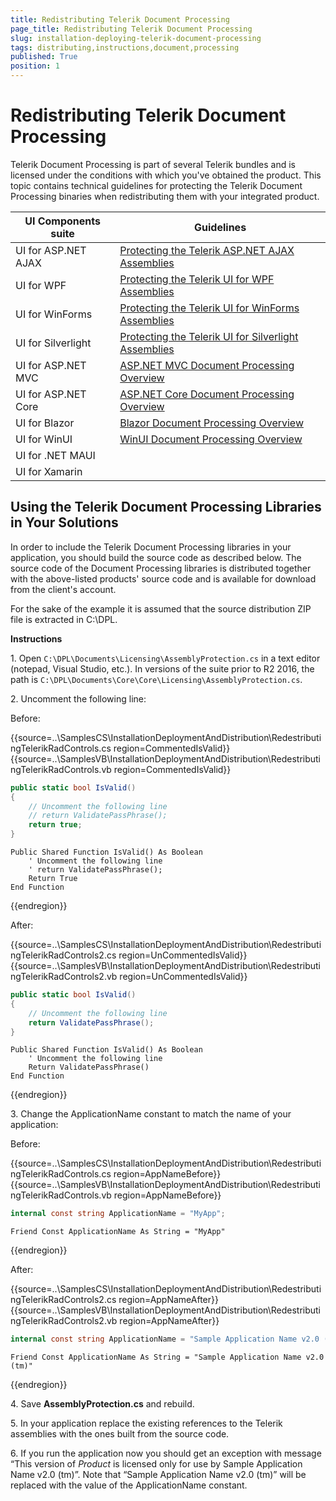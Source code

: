 ```yaml
---
title: Redistributing Telerik Document Processing
page_title: Redistributing Telerik Document Processing
slug: installation-deploying-telerik-document-processing
tags: distributing,instructions,document,processing
published: True
position: 1
---
```


# Redistributing Telerik Document Processing

Telerik Document Processing is part of several Telerik bundles and is licensed under the conditions with which you've obtained the product. This topic contains technical guidelines for protecting the Telerik Document Processing binaries when redistributing them with your integrated product. 

| UI Components suite | Guidelines |
|--------------------|---------------------------|
| UI for ASP.NET AJAX | [Protecting the Telerik ASP.NET AJAX Assemblies](https://docs.telerik.com/devtools/aspnet-ajax/deployment/protecting-the-telerik-asp.net-ajax-assembly#protecting-the-document-processing-libraries)|
| UI for WPF | [Protecting the Telerik UI for WPF Assemblies](https://docs.telerik.com/devtools/wpf/licensing/protecting-telerik-assembly#protect-the-telerik-documents-assemblies-by-editing-the-source-code) |
| UI for WinForms | [Protecting the Telerik UI for WinForms Assemblies](https://docs.telerik.com/devtools/winforms/deployment-and-distribution/redistributing-telerik-ui-for-winforms#usingthe-telerik-document-processing-libraries-in-your-solutions) |
| UI for Silverlight | [Protecting the Telerik UI for Silverlight Assemblies](https://docs.telerik.com/devtools/silverlight/licensing/protecting-telerik-assembly#protect-the-telerik-documents-assemblies-by-editing-the-source-code) |
| UI for ASP.NET MVC | [ ASP.NET MVC Document Processing Overview](https://docs.telerik.com/aspnet-mvc/document-processing) |  
| UI for ASP.NET Core | [ ASP.NET Core Document Processing Overview](https://docs.telerik.com/aspnet-core/document-processing#telerik-document-processing) |
| UI for Blazor | [ Blazor Document Processing Overview](https://docs.telerik.com/blazor-ui/components/document-processing/overview) |
| UI for WinUI | [ WinUI Document Processing Overview](https://docs.telerik.com/devtools/winui/controls/document-processing/overview) |
| UI for .NET MAUI ||
| UI for Xamarin ||

## Using the Telerik Document Processing Libraries in Your Solutions

In order to include the Telerik Document Processing libraries in your application, you should build the source code as described below. The source code of the Document Processing libraries is distributed together with the above-listed products' source code and is available for download from the client's account. 

For the sake of the example it is assumed that the source distribution ZIP file is extracted in C:\DPL.         		         
 		 
 __Instructions__

1\. Open `C:\DPL\Documents\Licensing\AssemblyProtection.cs` in a text editor (notepad, Visual Studio, etc.). In versions of the suite prior to R2 2016, the path is `C:\DPL\Documents\Core\Core\Licensing\AssemblyProtection.cs`.   
            

2\. Uncomment the following line:
            

Before:

{{source=..\SamplesCS\InstallationDeploymentAndDistribution\RedestributingTelerikRadControls.cs region=CommentedIsValid}}
{{source=..\SamplesVB\InstallationDeploymentAndDistribution\RedestributingTelerikRadControls.vb region=CommentedIsValid}}

````C#
public static bool IsValid()
{
    // Uncomment the following line
    // return ValidatePassPhrase();
    return true;
}

````
````VB.NET
Public Shared Function IsValid() As Boolean
    ' Uncomment the following line
    ' return ValidatePassPhrase();
    Return True
End Function

````

{{endregion}}


After:

{{source=..\SamplesCS\InstallationDeploymentAndDistribution\RedestributingTelerikRadControls2.cs region=UnCommentedIsValid}}
{{source=..\SamplesVB\InstallationDeploymentAndDistribution\RedestributingTelerikRadControls2.vb region=UnCommentedIsValid}}

````C#
public static bool IsValid()
{
    // Uncomment the following line
    return ValidatePassPhrase();
}

````
````VB.NET
Public Shared Function IsValid() As Boolean
    ' Uncomment the following line
    Return ValidatePassPhrase()
End Function

````

{{endregion}}

3\. Change the ApplicationName constant to match the name of your application:

Before:

{{source=..\SamplesCS\InstallationDeploymentAndDistribution\RedestributingTelerikRadControls.cs region=AppNameBefore}}
{{source=..\SamplesVB\InstallationDeploymentAndDistribution\RedestributingTelerikRadControls.vb region=AppNameBefore}}

````C#
internal const string ApplicationName = "MyApp";

````
````VB.NET
Friend Const ApplicationName As String = "MyApp"

````

{{endregion}}


After:

{{source=..\SamplesCS\InstallationDeploymentAndDistribution\RedestributingTelerikRadControls2.cs region=AppNameAfter}}
{{source=..\SamplesVB\InstallationDeploymentAndDistribution\RedestributingTelerikRadControls2.vb region=AppNameAfter}}

````C#
internal const string ApplicationName = "Sample Application Name v2.0 (tm)";

````
````VB.NET
Friend Const ApplicationName As String = "Sample Application Name v2.0 (tm)"

````	

{{endregion}}

4\. Save __AssemblyProtection.cs__ and rebuild.
            

5\. In your application replace the existing references to the Telerik assemblies with the ones built from the source code.

6\. If you run the application now you should get an exception with message “This version of *Product* is licensed only for use by Sample Application Name v2.0 (tm)”. Note that “Sample Application Name v2.0 (tm)” will be replaced with the value of the ApplicationName constant.